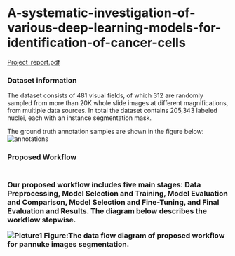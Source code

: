 # A-systematic-investigation-of-various-deep-learning-models-for-identification-of-cancer-cells


[Project_report.pdf](https://github.com/user-attachments/files/15580615/Project_report.pdf)


<H3>Dataset information</H3>
The dataset consists of 481 visual fields, of which 312 are randomly sampled from more than 20K whole slide images at different magnifications, from multiple data sources. In total the dataset contains 205,343 labeled nuclei, each with an instance segmentation mask.

The ground truth annotation samples are shown in the figure below:
![annotations](https://github.com/srinivas21109/A-systematic-investigation-of-various-deep-learning-models-for-identification-of-cancer-cells/assets/119849011/fa713608-3a61-4c63-a6aa-25d659778ea8)

<H3>Proposed Workflow<H3><BR>
Our proposed workflow includes five main stages: Data Preprocessing, Model Selection and Training, Model Evaluation and Comparison, Model Selection and Fine-Tuning, and Final Evaluation and Results. The diagram below describes the workflow stepwise.
  
![Picture1](https://github.com/srinivas21109/A-systematic-investigation-of-various-deep-learning-models-for-identification-of-cancer-cells/assets/119849011/adfe8ccd-a1ad-4247-9ff5-2a21f52a4b7b)
Figure:The data flow diagram of proposed workflow for pannuke images segmentation.
